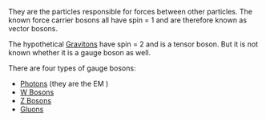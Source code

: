 They are the particles responsible for forces between other particles. The known force carrier bosons all have spin = 1 and are therefore known as vector bosons.

The hypothetical [Gravitons](Gravitons.md) have spin = 2 and is a tensor boson. But it is not known whether it is a gauge boson as well.


There are four types of gauge bosons:
- [Photons](Photons.md) (they are the EM )
- [W Bosons](W%20and%20Z%20Bosons.md)
- [Z Bosons](W%20and%20Z%20Bosons.md)
- [Gluons](Gluons.md)